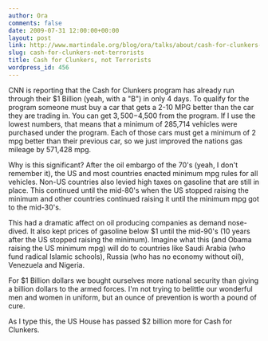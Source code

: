 ```yaml
---
author: Ora
comments: false
date: 2009-07-31 12:00:00+00:00
layout: post
link: http://www.martindale.org/blog/ora/talks/about/cash-for-clunkers-not-terrorists
slug: cash-for-clunkers-not-terrorists
title: Cash for Clunkers, not Terrorists
wordpress_id: 456
---
```


CNN is reporting that the Cash for Clunkers program has already run through their $1 Billion (yeah, with a "B") in only 4 days. To qualify for the program someone must buy a car that gets a 2-10 MPG better than the car they are trading in. You can get $3,500-$4,500 from the program. If I use the lowest numbers, that means that a minimum of 285,714 vehicles were purchased under the program. Each of those cars must get a minimum of 2 mpg better than their previous car, so we just improved the nations gas mileage by 571,428 mpg.  
  
Why is this significant? After the oil embargo of the 70's (yeah, I don't remember it), the US and most countries enacted minimum mpg rules for all vehicles. Non-US countries also levied high taxes on gasoline that are still in place. This continued until the mid-80's when the US stopped raising the minimum and other countries continued raising it until the minimum mpg got to the mid-30's.  
  
This had a dramatic affect on oil producing companies as demand nose-dived. It also kept prices of gasoline below $1 until the mid-90's (10 years after the US stopped raising the minimum). Imagine what this (and Obama raising the US minimum mpg) will do to countries like Saudi Arabia (who fund radical Islamic schools), Russia (who has no economy without oil), Venezuela and Nigeria.  
  
For $1 Billion dollars we bought ourselves more national security than giving a billion dollars to the armed forces. I'm not trying to belittle our wonderful men and women in uniform, but an ounce of prevention is worth a pound of cure.  
  
As I type this, the US House has passed $2 billion more for Cash for Clunkers.
